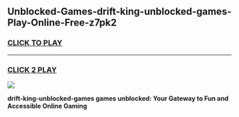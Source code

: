 
## Unblocked-Games-drift-king-unblocked-games-Play-Online-Free-z7pk2
<h3>
<a href="https://premium76.site?title=drift-king-unblocked-games&ref=26A">CLICK TO PLAY</a></h3>
<hr>

<h3>
<a href="https://premium76.site?title=drift-king-unblocked-games&ref=26A">CLICK 2 PLAY</a>
  
</h3>

<a href="https://premium76.site?title=drift-king-unblocked-games&ref=26A"><img src="https://clearcache.store/games.png"></a>


**drift-king-unblocked-games games unblocked: Your Gateway to Fun and Accessible Online Gaming**
